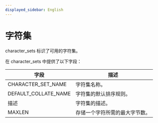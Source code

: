 ```yaml
---
displayed_sidebar: English
---
```


# 字符集

character_sets 标识了可用的字符集。

在 character_sets 中提供了以下字段：

|字段|描述|
|---|---|
|CHARACTER_SET_NAME|字符集名称。|
|DEFAULT_COLLATE_NAME|字符集的默认排序规则。|
|描述|字符集的描述。|
|MAXLEN|存储一个字符所需的最大字节数。|
